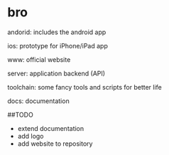 bro
===

andorid: includes the android app

ios: prototype for iPhone/iPad app

www: official website

server: application backend (API)

toolchain: some fancy tools and scripts for better life

docs: documentation


##TODO

 - extend documentation
 - add logo
 - add website to repository
